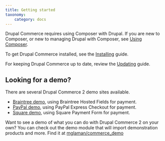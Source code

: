 ```yaml
---
title: Getting started
taxonomy:
    category: docs
---
```


Drupal Commerce requires using Composer with Drupal. If you are new to
Composer, or new to managing Drupal with Composer, see [Using Composer](../02.install-update/01.using-composer).

To get Drupal Commerce installed, see the [Installing](../02.install-update/02.installation) guide.

For keeping Drupal Commerce up to date, review the [Updating](../02.install-update/03.updating) guide.

## Looking for a demo?

There are several Drupal Commerce 2 demo sites available.

* [Braintree demo](https://braintree.commercekickstart.com/), using Braintree Hosted Fields for payment.
* [PayPal demo](https://paypal.commercekickstart.com/), using PayPal Express Checkout for payment.
* [Square demo](https://square.commercekickstart.com/), using Square Payment Form for payment.

Want to see a demo of what you can do with Drupal Commerce 2 on your own? You can check out the demo module that will import
demonstration products and more. Find it at [mglaman/commerce_demo]

[mglaman/commerce_demo]: https://github.com/mglaman/commerce_demo
